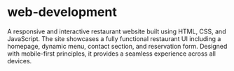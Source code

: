 # web-development
A responsive and interactive restaurant website built using HTML, CSS, and JavaScript. The site showcases a fully functional restaurant UI including a homepage, dynamic menu, contact section, and reservation form. Designed with mobile-first principles, it provides a seamless experience across all devices.
